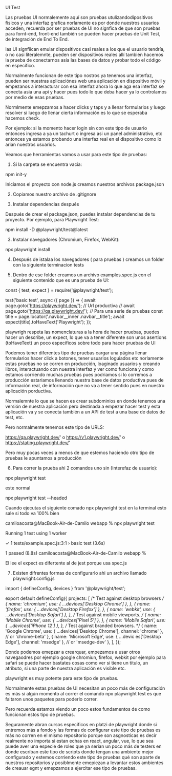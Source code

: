 UI Test

Las pruebas UI normalemente aquí  son pruebas utulizandodipositivos fisicos y una interfaz grafica norlamente es por donde nuestros usuarios acceden, recuerda por ser
pruebas de UI no signfica de que son pruebas para fornt-end, front-end también se pueden hacer pruebas de Unit Test, de integración de End To End.

las UI signfiican emular dispositivos casi reales a los que el usuario tendría, o no casi literalemnte, pueden ser dispositivos reales allí también hacemos la prueba de conectarnos asía las bases de datos y probar todo el código en especifico.

Normalmente funcionan de este tipo nostros ya tenemos una interfaz, pueden ser nuestras aplicaciónes web una aplicación en dispositivo móvil y empezanos a interacturar con esa interfaz ahora lo que aga esa interfaz se conecta asia
una api y hacer pues todo lo que deba hacer ya lo controlamos por medio de 
esas pruebas.

Normlmente emepzamos a hacer clicks y taps y a llenar formularios y luego resolver
si luego de llenar cierta información es lo que se esperaba hacemos check.

Por ejemplo: si la momento hacer login sin con este tipo de usuario entonces ingresa a ya un tachurt o ingresa asi un panel administrativo, etc entonces ya estamos probando una interfaz real en el dispositivo como lo arian nuestros usuarios.

Veamos que herramientas vamos a usar para este tipo de pruebas:

1. Si la carpeta se encuentra vacia:

npm init-y 


Iniciamos el proyecto con node.js creamos nuestros archivos package.json

2. Copiamos nuestro archivo de .gitignore

3. Instalar dependencias después

Después de crear el package.json, puedes instalar dependencias de tu proyecto. Por ejemplo, para Playwright Test:

npm install -D @playwright/test@latest

3. Instalar navegadores (Chromium, Firefox, WebKit):

npx playwright install

4. Después de istalaa los navegadores ( para pruebas ) creamos un folder con  la siguiente terminacion tests

5. Dentro de ese folder creamos un archivo examples.spec.js con el siguiente contenido que es una prueba de UI:

const { test, expect } = require('@playwright/test');

test('basic test', async ({ page }) => {
   await page.goto('https://playwright.dev/');
   // Url productiva
    // await page.goto('https://qa.playwright.dev/');
    // Para una serie de pruebas
   const title = page.locator('.navbar__inner .navbar__title');
   await expect(title).toHaveText('Playwright');
});

playwrigh respeta las nomenclaturas a la hora de hacer pruebas, puedes hacer un describe, un expect, lo que va a tener diferente son unos asertions (toHaveText) un poco especificos sobre todo para hacer pruebas de UI

Podemos tener diferentes tipo de pruebas cargar una página llenar formularios hacer click a botones, tener usuarios loguiados etc norlamente estas pruebas no se corren en producción, loaginado usuarios y creando libros, interactuando con nuestra interfaz y ver como funciona y como estamos corriendo  muchas pruebas  pues podriamos si lo corremos a producción estariamos llenando nuestra base de datos productiva pues de información real, de información que no va a tener sentido pues en nuestro aplicación porductiva.

Normalemnte lo que se hacen es crear subdominios en donde tenemos una versión de nuestra aplicación pero destinada a empezar hacer test y esta aplicación va y se conecta también a un API de test a una base de datos de test, etc.

Pero normalmente tenemos este tipo de URLS: 

https://qa.playwright.dev/' o https://v1.playwright.dev/' o https://stating.playwright.dev/'

Pero muy pocas veces a menos de que estemos haciendo otro tipo de pruebas le apuntamos a producción

6. Para correr la prueba ahi 2 comandos uno sin (Interefaz de usuario):

npx playwright test 

este normal 

npx playwright test --headed

Cuando ejecutas el siguiente comado npx playwright test  en la terminal esto sale si todo va 100% bien

camiloacosta@MacBook-Air-de-Camilo webapp % npx playwright test

Running 1 test using 1 worker

  ✓  1 tests/example.spec.js:3:1 › basic test (3.6s)

  1 passed (8.8s)
camiloacosta@MacBook-Air-de-Camilo webapp % 

El lee el expect es difertente al de jest porque usa spec.js 

7. Existen difrentes formas de configurarlo ahi un archivo llamado playwright.config.js


import { defineConfig, devices } from '@playwright/test';

export default defineConfig({
  projects: [
    /* Test against desktop browsers */
    {
      name: 'chromium',
      use: { ...devices['Desktop Chrome'] },
    },
    {
      name: 'firefox',
      use: { ...devices['Desktop Firefox'] },
    },
    {
      name: 'webkit',
      use: { ...devices['Desktop Safari'] },
    },
    /* Test against mobile viewports. */
    {
      name: 'Mobile Chrome',
      use: { ...devices['Pixel 5'] },
    },
    {
      name: 'Mobile Safari',
      use: { ...devices['iPhone 12'] },
    },
    /* Test against branded browsers. */
    {
      name: 'Google Chrome',
      use: { ...devices['Desktop Chrome'], channel: 'chrome' }, // or 'chrome-beta'
    },
    {
      name: 'Microsoft Edge',
      use: { ...devic   es['Desktop Edge'], channel: 'msedge' }, // or 'msedge-dev'
    },
  ],
});

Donde podemos emepzar a crearquar, empezamos a usar otros navegaodres por ejemplo google chromiun, firefox, webkit por ejemplo para safari se puede hacer bastates cosas como ver si tiene un titulo, un atributo, si una parte de nuestra aplicación es visible etc.

playwright es muy potente para este tipo de pruebas.

Normalmente estas pruebas de UI necesitan un poco más de configuración es más si  algún momento al correr el comando  npx playwright test es que faltaron unos paquetes para poderlo correr.

Pero recuerda estamos viendo un poco estos fundamentos de como funcionan estos tipo de pruebas.

Seguramente abran cursos especificos en platzi de playwright donde si entremos más a fondo y las formas de configurar este tipo de pruebas es más no corren en el mismo repositorio porque son asgnosticas es decir realmente no importa si estan echas en react, angular, vue, lo que sea puede aver una especie de roles que ya serian un poco más de testers en donde escriban este tipo de scripts donde tengan una ambiente mejor configurado y estemos corriendo este tipo de pruebas qué son aparte de nuestros repositorios y posiblmente
emepiezan a levantar estos ambientes de creauar egnt y emepzamos a ejercitar ese tipo de pruebas.













